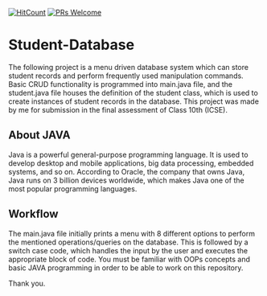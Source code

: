 [![HitCount](http://hits.dwyl.com/swapnanildutta/Student-Database.svg)](http://hits.dwyl.com/swapnanildutta/Student-Database)
[![PRs Welcome](https://img.shields.io/badge/PRs-welcome-brightgreen.svg?style=flat-square)](http://makeapullrequest.com) 
# Student-Database
The following project is a menu driven database system which can store student records and perform frequently used manipulation commands.
Basic CRUD functionality is programmed into main.java file, and the student.java file houses the definition of the student class, which is used to create instances of student records in the database.
This project was made by me for submission in the final assessment of Class 10th (ICSE).

## About JAVA
Java is a powerful general-purpose programming language. It is used to develop desktop and mobile applications, big data processing, embedded systems, and so on. According to Oracle, the company that owns Java, Java runs on 3 billion devices worldwide, which makes Java one of the most popular programming languages.

## Workflow
The main.java file initially prints a menu with 8 different options to perform the mentioned operations/queries on the database.
This is followed by a switch case code, which handles the input by the user and executes the appropriate block of code.
You must be familiar with OOPs concepts and basic JAVA programming in order to be able to work on this repository.

Thank you.
